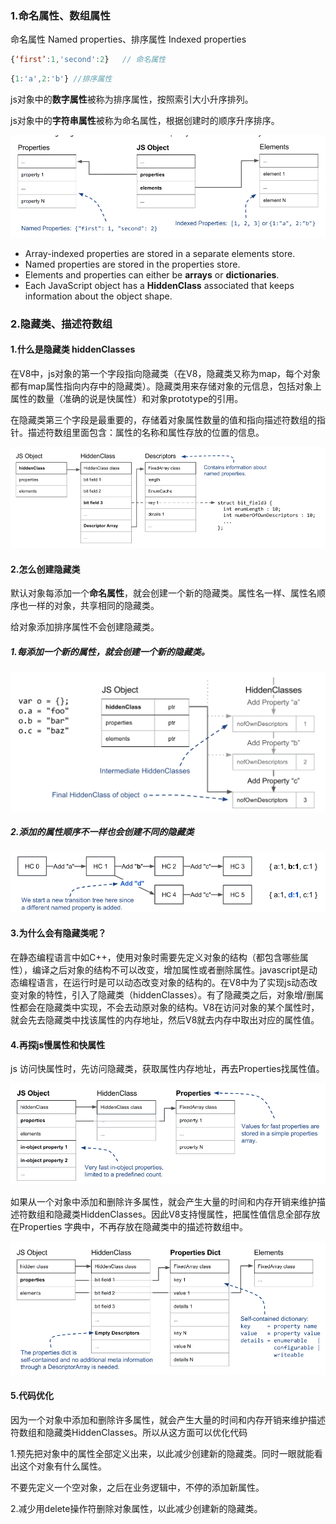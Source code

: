 ### 1.命名属性、数组属性

命名属性 Named properties、排序属性 Indexed properties

```javascript
{‘first’:1,'second':2}   // 命名属性
```

```javascript
{1:'a',2:'b'} //排序属性
```

js对象中的**数字属性**被称为排序属性，按照索引大小升序排列。

js对象中的**字符串属性**被称为命名属性，根据创建时的顺序升序排序。

![image-20221112111239757](../../../image/image-20221112111239757.png)

- Array-indexed properties are stored in a separate elements store.
- Named properties are stored in the properties store.
- Elements and properties can either be **arrays** or **dictionaries**.
- Each JavaScript object has a **HiddenClass** associated that keeps information about the object shape.

### 2.隐藏类、描述符数组

#### 1.什么是隐藏类 hiddenClasses

在V8中，js对象的第一个字段指向隐藏类（在V8，隐藏类又称为map，每个对象都有map属性指向内存中的隐藏类）。隐藏类用来存储对象的元信息，包括对象上属性的数量（准确的说是快属性）和对象prototype的引用。

在隐藏类第三个字段是最重要的，存储着对象属性数量的值和指向描述符数组的指针。描述符数组里面包含：属性的名称和属性存放的位置的信息。

![image-20221112163651235](../../../image/image-20221112163651235.png)

#### 2.怎么创建隐藏类

默认对象每添加一个**命名属性**，就会创建一个新的隐藏类。属性名一样、属性名顺序也一样的对象，共享相同的隐藏类。

给对象添加排序属性不会创建隐藏类。

##### 1.每添加一个新的属性，就会创建一个新的隐藏类。

![image-20221112164040410](../../../image/image-20221112164040410.png)

##### 2.添加的属性顺序不一样也会创建不同的隐藏类

![image-20221112164345220](../../../image/image-20221112164345220.png)



#### 3.为什么会有隐藏类呢？

 在静态编程语言中如C++，使用对象时需要先定义对象的结构（都包含哪些属性），编译之后对象的结构不可以改变，增加属性或者删除属性。javascript是动态编程语言，在运行时是可以动态改变对象的结构的。在V8中为了实现js动态改变对象的特性，引入了隐藏类（hiddenClasses）。有了隐藏类之后，对象增/删属性都会在隐藏类中实现，不会去动原对象的结构。V8在访问对象的某个属性时，就会先去隐藏类中找该属性的内存地址，然后V8就去内存中取出对应的属性值。



#### 4.再探js慢属性和快属性

js 访问快属性时，先访问隐藏类，获取属性内存地址，再去Properties找属性值。

![image-20221112194336814](../../../image/image-20221112194336814.png)

如果从一个对象中添加和删除许多属性，就会产生大量的时间和内存开销来维护描述符数组和隐藏类HiddenClasses。因此V8支持慢属性，把属性值信息全部存放在Properties 字典中，不再存放在隐藏类中的描述符数组中。

![image-20221112194349660](../../../image/image-20221112194349660.png)

#### 5.代码优化

因为一个对象中添加和删除许多属性，就会产生大量的时间和内存开销来维护描述符数组和隐藏类HiddenClasses。所以从这方面可以优化代码

1.预先把对象中的属性全部定义出来，以此减少创建新的隐藏类。同时一眼就能看出这个对象有什么属性。

不要先定义一个空对象，之后在业务逻辑中，不停的添加新属性。

2.减少用delete操作符删除对象属性，以此减少创建新的隐藏类。















[1]: https://v8.dev/blog/fast-properties
[2]: https://www.cnblogs.com/chargeworld/p/12236848.html
[3]: https://medium.com/swlh/writing-optimized-code-in-js-by-understanding-hidden-classes-3dd42862ad1d
[4]: https://blog.bitsrc.io/secret-behind-javascript-performance-v8-hidden-classes-ba4d0ebfb89d
[5]: https://draft.li/blog/2016/12/22/javascript-engines-hidden-classes/

